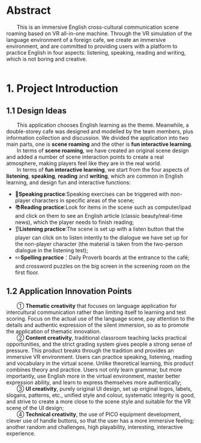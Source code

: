 # Abstract
&emsp;&emsp;This is an immersive English cross-cultural communication scene roaming based on VR all-in-one machine. Through the VR simulation of the language environment of a foreign cafe, we create an immersive environment, and are committed to providing users with a platform to practice English in four aspects: listening, speaking, reading and writing, which is not boring and creative.  
<div align=center><img src=""/></div>  

# 1. Project Introduction
## 1.1 Design Ideas
&emsp;&emsp;This application chooses English learning as the theme. Meanwhile, a double-storey cafe was designed and modelled by the team members, plus information collection and discussion. We divided the application into two main parts, one is **scene roaming** and the other is **fun interactive learning**.  
&emsp;&emsp;In terms of **scene roaming**, we have created an original scene design and added a number of scene interaction points to create a real atmosphere, making players feel like they are in the real world.  
&emsp;&emsp;In terms of **fun interactive learning**, we start from the four aspects of **listening**, **speaking**, **reading** and **writing**, which are common in English learning, and design fun and interactive functions:  
- :speech_balloon:**Speaking practice**:Speaking exercises can be triggered with non-player characters in specific areas of the scene;
- :books:**Reading practice**:Look for items in the scene such as computer/ipad and click on them to see an English article (classic beauty/real-time news), which the player needs to finish reading;
- :ear:**Listening practice**:The scene is set up with a listen button that the player can click on to listen intently to the dialogue we have set up for the non-player character (the material is taken from the two-person dialogue in the listening test);
- :pencil2:**Spelling practice**：Daily Proverb boards at the entrance to the café; and crossword puzzles on the big screen in the screening room on the first floor.
## 1.2 Application Innovation Points
&emsp;&emsp;① **Thematic creativity** that focuses on language application for intercultural communication rather than limiting itself to learning and test scoring. Focus on the actual use of the language scene, pay attention to the details and authentic expression of the silent immersion, so as to promote the application of thematic innovation.  
&emsp;&emsp;② **Content creativity**, traditional classroom teaching lacks practical opportunities, and the strict grading system gives people a strong sense of pressure. This product breaks through the tradition and provides an immersive VR environment. Users can practice speaking, listening, reading and vocabulary in the virtual scene. Unlike theoretical learning, this product combines theory and practice. Users not only learn grammar, but more importantly, use English more in the virtual environment, master better expression ability, and learn to express themselves more authentically;  
&emsp;&emsp;③ **UI creativity**, purely original UI design, set up original logos, labels, slogans, patterns, etc., unified style and colour, systematic integrity is good, and strive to create a more close to the scene style and suitable for the VR scene of the UI design;  
&emsp;&emsp;④ **Technical creativity**, the use of PICO equipment development, clever use of handle buttons, so that the user has a more immersive feeling; another random and challenges, high playability, interesting, interactive experience.  

